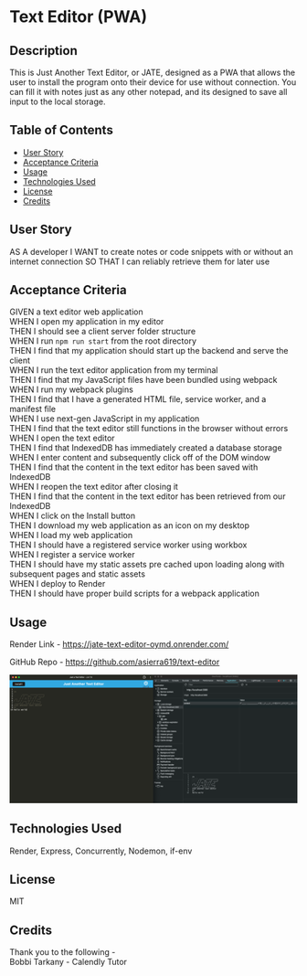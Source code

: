 # Text Editor (PWA)

## Description

This is Just Another Text Editor, or JATE, designed as a PWA that allows the user to install the program onto their device for use without connection. You can fill it with notes just as any other notepad, and its designed to save all input to the local storage. 

## Table of Contents

- [User Story](#user-story)
- [Acceptance Criteria](#acceptance-criteria)
- [Usage](#usage)
- [Technologies Used](#technologies-used)
- [License](#license)
- [Credits](#credits)

## User Story

AS A developer
I WANT to create notes or code snippets with or without an internet connection
SO THAT I can reliably retrieve them for later use

## Acceptance Criteria

GIVEN a text editor web application<br />
WHEN I open my application in my editor<br />
THEN I should see a client server folder structure<br />
WHEN I run `npm run start` from the root directory<br />
THEN I find that my application should start up the backend and serve the client<br />
WHEN I run the text editor application from my terminal<br />
THEN I find that my JavaScript files have been bundled using webpack<br />
WHEN I run my webpack plugins<br />
THEN I find that I have a generated HTML file, service worker, and a manifest file<br />
WHEN I use next-gen JavaScript in my application<br />
THEN I find that the text editor still functions in the browser without errors<br />
WHEN I open the text editor<br />
THEN I find that IndexedDB has immediately created a database storage<br />
WHEN I enter content and subsequently click off of the DOM window<br />
THEN I find that the content in the text editor has been saved with IndexedDB<br />
WHEN I reopen the text editor after closing it<br />
THEN I find that the content in the text editor has been retrieved from our IndexedDB<br />
WHEN I click on the Install button<br />
THEN I download my web application as an icon on my desktop<br />
WHEN I load my web application<br />
THEN I should have a registered service worker using workbox<br />
WHEN I register a service worker<br />
THEN I should have my static assets pre cached upon loading along with subsequent pages and static assets<br />
WHEN I deploy to Render<br />
THEN I should have proper build scripts for a webpack application

## Usage

Render Link - https://jate-text-editor-oymd.onrender.com/

GitHub Repo - https://github.com/asierra619/text-editor

![screenshot of Text Editor](./images/ScreenshotJATE.png)

## Technologies Used

Render, Express, Concurrently, Nodemon, if-env

## License

MIT

## Credits

Thank you to the following -<br />
Bobbi Tarkany - Calendly Tutor